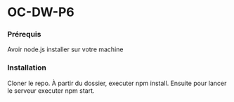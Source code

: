 # OC-DW-P6

### Prérequis

Avoir node.js installer sur votre machine

### Installation

Cloner le repo. À partir du dossier, executer npm install.
Ensuite pour lancer le serveur executer npm start.
